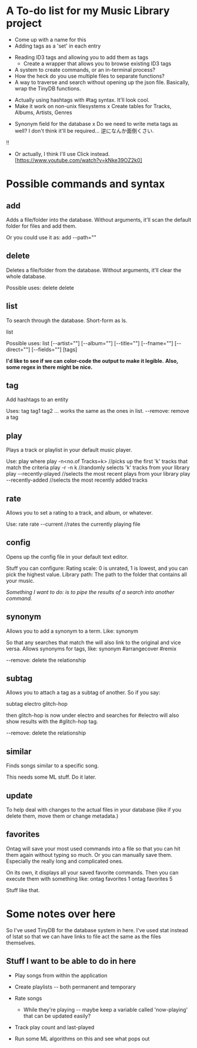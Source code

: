 # A To-do list for my Music Library project

- Come up with a name for this
- Adding tags as a 'set' in each entry
+ Reading ID3 tags and allowing you to add them as tags
  + Create a wrapper that allows you to browse existing ID3 tags
+ A system to create commands, or an in-terminal process?
+ How the heck do you use multiple files to separate functions?
+ A way to traverse and search without opening up the json file. Basically, wrap the TinyDB functions.
- Actually using hashtags with #tag syntax. It'll look cool.
- Make it work on non-unix filesystems
x Create tables for Tracks, Albums, Artists, Genres
+ Synonym field for the database
x Do we need to write meta tags as well? I don't think it'll be required... 逆になんか面倒くさい.

!!

- Or actually, I think I'll use Click instead. [https://www.youtube.com/watch?v=kNke39OZ2k0]

# Possible commands and syntax

## add
Adds a file/folder into the database. Without arguments, it'll scan the default folder for files and add them.

Or you could use it as:
add --path="<path to folder to add>"

## delete
Deletes a file/folder from the database. Without arguments, it'll clear the whole database.

Possible uses:
delete
delete <search-criteria>

## list
To search through the database. Short-form as ls.

list <search-criteria>

Possible uses:
list [--artist=""] [--album=""] [--title=""] [--fname=""] [--direct=""] [--fields=""] [tags]

**I'd like to see if we can color-code the output to make it legible.**
**Also, some regex in there might be nice.**

## tag
Add hashtags to an entity

Uses:
tag <search-criteria> tag1 tag2 ...
<search-criteria> works the same as the ones in list.
--remove: remove a tag

## play
Plays a track or playlist in your default music player.

Use:
play where <search-criteria>
play -n<no.of Tracks=k> //picks up the first 'k' tracks that match the criteria
play -r -n k //randomly selects 'k' tracks from your library
play --recently-played //selects the most recent plays from your library
play --recently-added //selects the most recently added tracks

## rate
Allows you to set a rating to a track, and album, or whatever.

Use:
rate <search-criteria> <number>
rate --current <number>  //rates the currently playing file

## config
Opens up the config file in your default text editor.

Stuff you can configure:
Rating scale: 0 is unrated, 1 is lowest, and you can pick the highest value.
Library path: The path to the folder that contains all your music.


*Something I want to do: is to pipe the results of a search into another command.*

## synonym
Allows you to add a synonym to a term. Like:
synonym <old term> <new term>

So that any searches that match the <new term> will also link to the original and vice versa.
Allows synonyms for tags, like:
synonym #arrangecover #remix

--remove: delete the relationship

## subtag
Allows you to attach a tag as a subtag of another. So if you say:

subtag electro glitch-hop

then glitch-hop is now under electro and searches for #electro will also show results with the #glitch-hop tag.

--remove: delete the relationship

## similar
Finds songs similar to a specific song.

This needs some ML stuff. Do it later.

## update

To help deal with changes to the actual files in your database (like if you delete them, move them or change metadata.)

## favorites

Ontag will save your most used commands into a file so that you can hit them again without typing so much.
Or you can manually save them. Especially the really long and complicated ones.

On its own, it displays all your saved favorite commands.
Then you can execute them with something like:
ontag favorites 1
ontag favorites 5

Stuff like that.

# Some notes over here

So I've used TinyDB for the database system in here.
I've used stat instead of lstat so that we can have links to file act the same as the files themselves.

## Stuff I want to be able to do in here

- Play songs from within the application
- Create playlists -- both permanent and temporary
- Rate songs
  - While they're playing -- maybe keep a variable called 'now-playing' that can be updated easily?
- Track play count and last-played

- Run some ML algorithms on this and see what pops out
